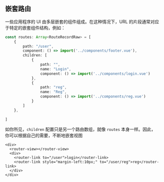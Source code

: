 ## 嵌套路由

一些应用程序的 UI 由多层嵌套的组件组成。在这种情况下，URL 的片段通常对应于特定的嵌套组件结构，例如：

```ts
const routes: Array<RouteRecordRaw> = [
    {
        path: "/user",
        component: () => import('../components/footer.vue'),
        children: [
            {
                path: "",
                name: "Login",
                component: () => import('../components/login.vue')
            },
            {
                path: "reg",
                name: "Reg",
                component: () => import('../components/reg.vue')
            }
        ]
    },
 
]
```

如你所见，`children` 配置只是另一个路由数组，就像 `routes` 本身一样。因此，你可以根据自己的需要，不断地嵌套视图

```vue
<div>
  <router-view></router-view>
  <div>
    <router-link to="/user">login</router-link>
    <router-link style="margin-left:10px;" to="/user/reg">reg</router-link>
  </div>
</div>
```

